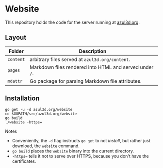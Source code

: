 # Website

This repository holds the code for the server running at [azul3d.org](https://azul3d.org).

## Layout

| Folder | Description |
|--------|-------------|
| `content` | arbitrary files served at `azul3d.org/content`. |
| `pages` | Markdown files rendered into HTML and served under `/`. |
| `mdattr` | Go package for parsing Markdown file attributes. |

## Installation

```
go get -u -d azul3d.org/website
cd $GOPATH/src/azul3d.org/website
go build
./website -https=
```

Notes

- Conveniently, the `-d` flag instructs `go get` to not _install_, but rather just download, the `website` command.
- `go build` places the `website` binary into the current directory.
- `-https=` tells it not to serve over HTTPS, because you don't have the certificates.
